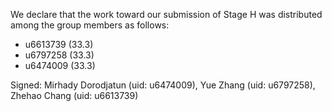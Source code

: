 We declare that the work toward our submission of Stage H was distributed among the group members as follows:

* u6613739 (33.3)
* u6797258 (33.3)
* u6474009 (33.3)

Signed: Mirhady Dorodjatun (uid: u6474009), Yue Zhang (uid: u6797258), Zhehao Chang (uid: u6613739)